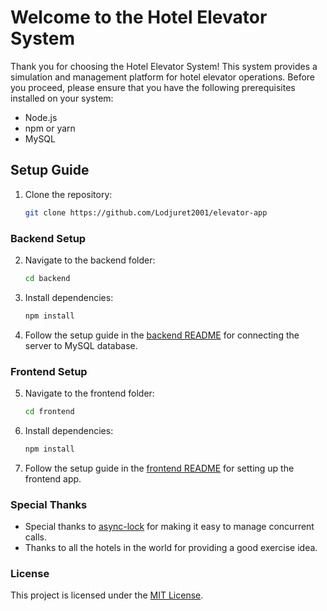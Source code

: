 # Welcome to the Hotel Elevator System

Thank you for choosing the Hotel Elevator System! This system provides a simulation and management platform for hotel elevator operations. Before you proceed, please ensure that you have the following prerequisites installed on your system:

- Node.js
- npm or yarn
- MySQL

## Setup Guide

1. Clone the repository:
   ```bash
   git clone https://github.com/Lodjuret2001/elevator-app
   ```

### Backend Setup

2. Navigate to the backend folder:

   ```bash
   cd backend
   ```

3. Install dependencies:

   ```bash
   npm install
   ```

4. Follow the setup guide in the [backend README](backend/README.md) for connecting the server to MySQL database.

### Frontend Setup

5. Navigate to the frontend folder:

   ```bash
   cd frontend
   ```

6. Install dependencies:

   ```bash
   npm install
   ```

7. Follow the setup guide in the [frontend README](frontend/README.md) for setting up the frontend app.

### Special Thanks

- Special thanks to [async-lock](https://www.npmjs.com/package/async-lock) for making it easy to manage concurrent calls.
- Thanks to all the hotels in the world for providing a good exercise idea.

### License

This project is licensed under the [MIT License](LICENSE).
